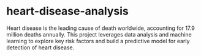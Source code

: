 # heart-disease-analysis
Heart disease is the leading cause of death worldwide, accounting for 17.9 million deaths annually. This project leverages data analysis and machine learning to explore key risk factors and build a predictive model for early detection of heart disease.

